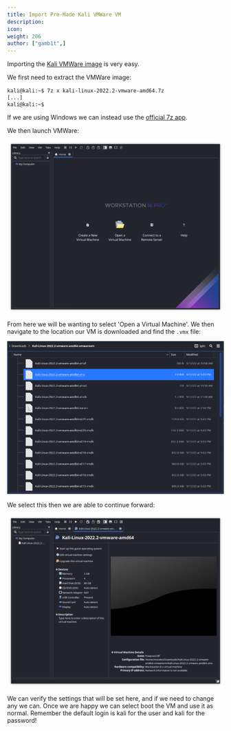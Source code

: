 ```yaml
---
title: Import Pre-Made Kali VMWare VM
description:
icon:
weight: 206
author: ["gamb1t",]
---
```


Importing the [Kali VMWare image](/get-kali/#kali-virtual-machines) is very easy.

We first need to extract the VMWare image:

```console
kali@kali:~$ 7z x kali-linux-2022.2-vmware-amd64.7z
[...]
kali@kali:~$
```

If we are using Windows we can instead use the [official 7z app](https://www.7-zip.org/).

We then launch VMWare:

![](import-vmware-1.png)

From here we will be wanting to select 'Open a Virtual Machine'. We then navigate to the location our VM is downloaded and find the `.vmx` file:

![](import-vmware-2.png)

We select this then we are able to continue forward:

![](import-vmware-3.png)

We can verify the settings that will be set here, and if we need to change any we can. Once we are happy we can select boot the VM and use it as normal. Remember the default login is kali for the user and kali for the password!
